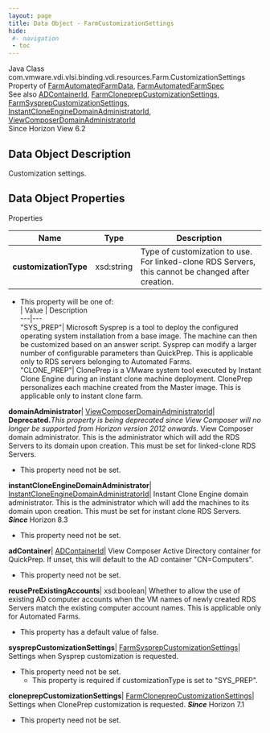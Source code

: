 ```yaml
---
layout: page
title: Data Object - FarmCustomizationSettings
hide:
 #- navigation
 - toc
---
```






Java Class
    com.vmware.vdi.vlsi.binding.vdi.resources.Farm.CustomizationSettings  
Property of
     [FarmAutomatedFarmData](vdi.resources.Farm.AutomatedFarmData.md#field_detail), [FarmAutomatedFarmSpec](vdi.resources.Farm.AutomatedFarmSpec.md#field_detail)  
See also
     [ADContainerId](vdi.entity.ADContainerId.md), [FarmCloneprepCustomizationSettings](vdi.resources.Farm.CloneprepCustomizationSettings.md), [FarmSysprepCustomizationSettings](vdi.resources.Farm.SysprepCustomizationSettings.md), [InstantCloneEngineDomainAdministratorId](vdi.entity.InstantCloneEngineDomainAdministratorId.md), [ViewComposerDomainAdministratorId](vdi.entity.ViewComposerDomainAdministratorId.md)  
Since 
    Horizon View 6.2

## Data Object Description 

Customization settings. 

## Data Object Properties

Properties

Name |  Type |  Description   
---|---|---  
**customizationType**|  xsd:string|  Type of customization to use. For linked-clone RDS Servers, this cannot be changed after creation.   


  * This property will be one of:  
|  Value |  Description   
---|---  
"SYS_PREP"| Microsoft Sysprep is a tool to deploy the configured operating system installation from a base image. The machine can then be customized based on an answer script. Sysprep can modify a larger number of configurable parameters than QuickPrep. This is applicable only to RDS servers belonging to Automated Farms.  
"CLONE_PREP"| ClonePrep is a VMware system tool executed by Instant Clone Engine during an instant clone machine deployment. ClonePrep personalizes each machine created from the Master image. This is applicable only to instant clone farm.  

  
**domainAdministrator**| [ViewComposerDomainAdministratorId](vdi.entity.ViewComposerDomainAdministratorId.md)| **Deprecated.**_This property is being deprecated since View Composer will no longer be supported from Horizon version 2012 onwards._ View Composer domain administrator. This is the administrator which will add the RDS Servers to its domain upon creation. This must be set for linked-clone RDS Servers.   


* This property need not be set.

  
**instantCloneEngineDomainAdministrator**| [InstantCloneEngineDomainAdministratorId](vdi.entity.InstantCloneEngineDomainAdministratorId.md)|  Instant Clone Engine domain administrator. This is the administrator which will add the machines to its domain upon creation. This must be set for instant clone RDS Servers.  **_Since_** Horizon 8.3  


* This property need not be set.

  
**adContainer**| [ADContainerId](vdi.entity.ADContainerId.md)|  View Composer Active Directory container for QuickPrep. If unset, this will default to the AD container "CN=Computers".   


* This property need not be set.

  
**reusePreExistingAccounts**|  xsd:boolean|  Whether to allow the use of existing AD computer accounts when the VM names of newly created RDS Servers match the existing computer account names. This is applicable only for Automated Farms.   


  * This property has a default value of false.

  
**sysprepCustomizationSettings**| [FarmSysprepCustomizationSettings](vdi.resources.Farm.SysprepCustomizationSettings.md)|  Settings when Sysprep customization is requested.   


* This property need not be set.
  * This property is required if customizationType is set to "SYS_PREP".

  
**cloneprepCustomizationSettings**| [FarmCloneprepCustomizationSettings](vdi.resources.Farm.CloneprepCustomizationSettings.md)|  Settings when ClonePrep customization is requested.  **_Since_** Horizon 7.1  


* This property need not be set.

  
  
  
 
  
  

